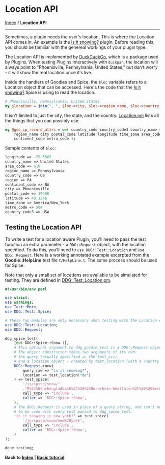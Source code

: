 # Location API
[Index](https://github.com/duckduckgo/duckduckgo#index) / **Location API**

---

Sometimes, a plugin needs the user's location. This is where the Location API comes in. An example is the [Is it snowing?](https://github.com/duckduckgo/zeroclickinfo-spice/blob/master/lib/DDG/Spice/Snow.pm) plugin. Before reading this, you should be familiar with the genereal workings of your plugin type.

The Location API is implemented by [DuckDuckGo](https://github.com/duckduckgo/duckduckgo), which is a package used by Plugins. When testing Plugins interactively with `duckpan`, the location will always point to "Phoenixville, Pennsylvania, United States," but don't worry - it will show the real location once it's live.

Inside the handlers of Goodies and Spice, the `$loc` variable refers to a Location object that can be accessed. Here's the code that the [Is it snowing?](https://github.com/duckduckgo/zeroclickinfo-spice/blob/master/lib/DDG/Spice/Snow.pm) Spice is using to read the location.

```perl
# Phoenixville, Pennsylvania, United States
my $location = join(", ", $loc->city, $loc->region_name, $loc->country_name);
```

It isn't limited to just the city, the state, and the country. [Location.pm](https://github.com/duckduckgo/duckduckgo/blob/master/lib/DDG/Location.pm#L6) lists all the things that you can possibly use:

```perl
my @geo_ip_record_attrs = qw( country_code country_code3 country_name region
    region_name city postal_code latitude longitude time_zone area_code
    continent_code metro_code );
```

Sample contents of `$loc`:

```perl
longitude => -75.5385
country_name => United States
area_code => 610
region_name => Pennsylvania
country_code => US
region => PA
continent_code => NA
city => Phoenixville
postal_code => 19460
latitude => 40.1246
time_zone => America/New_York
metro_code => 504
country_code3 => USA
```

## Testing the Location API

To write a test for a location aware Plugin, you'll need to pass the test function an extra parameter - a `DDG::Request` object, with the location specified. To do this, you'll need to `use DDG::Test::Location` and `use DDG::Request`. Here is a working annotated example excerpted from the **Goodie::HelpLine** test file `t/HelpLine.t`. The same process should be used for Spice.

Note that only a small set of locations are available to be simulated for testing. They are defined in [DDG::Test::Location.pm](https://github.com/duckduckgo/duckduckgo/blob/master/lib/DDG/Test/Location.pm#L18).


```perl
#!/usr/bin/env perl

use strict;
use warnings;
use Test::More;
use DDG::Test::Spice;

# These two modules are only necessary when testing with the Location API.
use DDG::Test::Location;
use DDG::Request;

ddg_spice_test(
    [qw( DDG::Spice::Snow )],
    # This optional argument to ddg_goodie_test is a DDG::Request object.
    # The object constructor takes two arguments of its own:
    # the query (usually specified in the test_zci),
    # and a location object - created by test_location (with a country code).
    DDG::Request->new(
        query_raw => "is it snowing?",
        location => test_location("de")
    ) => test_spice(
        '/js/spice/snow/'
        .'M%C3%B6nchengladbach%2C%20%20Nordrhein-Westfalen%2C%20%20Germany',
        call_type => 'include',
        caller => 'DDG::Spice::Snow',
    ),
    # The DDG::Request is used in place of a query string, and isn't necessary
    # to be used with every test passed to ddg_spice_test.
    'is it snowing in new york?' => test_spice(
        '/js/spice/snow/new%20york',
        call_type => 'include',
        caller => 'DDG::Spice::Snow',
    )
);

done_testing;
```

**Back to [Index](https://github.com/duckduckgo/duckduckgo#index) | [Basic tutorial](general.md#basic-tutorial)**
